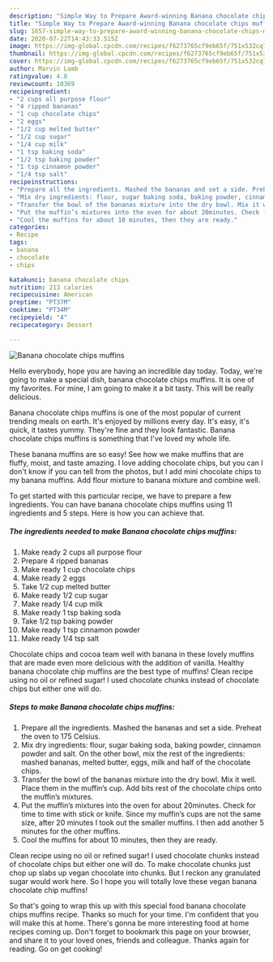 ```yaml
---
description: "Simple Way to Prepare Award-winning Banana chocolate chips muffins"
title: "Simple Way to Prepare Award-winning Banana chocolate chips muffins"
slug: 1657-simple-way-to-prepare-award-winning-banana-chocolate-chips-muffins
date: 2020-07-22T14:43:33.515Z
image: https://img-global.cpcdn.com/recipes/f6273765cf9eb65f/751x532cq70/banana-chocolate-chips-muffins-recipe-main-photo.jpg
thumbnail: https://img-global.cpcdn.com/recipes/f6273765cf9eb65f/751x532cq70/banana-chocolate-chips-muffins-recipe-main-photo.jpg
cover: https://img-global.cpcdn.com/recipes/f6273765cf9eb65f/751x532cq70/banana-chocolate-chips-muffins-recipe-main-photo.jpg
author: Marvin Lamb
ratingvalue: 4.8
reviewcount: 10369
recipeingredient:
- "2 cups all purpose flour"
- "4 ripped bananas"
- "1 cup chocolate chips"
- "2 eggs"
- "1/2 cup melted butter"
- "1/2 cup sugar"
- "1/4 cup milk"
- "1 tsp baking soda"
- "1/2 tsp baking powder"
- "1 tsp cinnamon powder"
- "1/4 tsp salt"
recipeinstructions:
- "Prepare all the ingredients. Mashed the bananas and set a side. Preheat the oven to 175 Celsius."
- "Mix dry ingredients: flour, sugar baking soda, baking powder, cinnamon powder and salt. On the other bowl, mix the rest of the ingredients: mashed bananas, melted butter, eggs, milk and half of the chocolate chips."
- "Transfer the bowl of the bananas mixture into the dry bowl. Mix it well. Place them in the muffin’s cup. Add bits rest of the chocolate chips onto the muffin’s mixtures."
- "Put the muffin’s mixtures into the oven for about 20minutes. Check for time to time with stick or knife. Since my muffin’s cups are not the same size, after 20 minutes I took out the smaller muffins. I then add another 5 minutes for the other muffins."
- "Cool the muffins for about 10 minutes, then they are ready."
categories:
- Recipe
tags:
- banana
- chocolate
- chips

katakunci: banana chocolate chips 
nutrition: 213 calories
recipecuisine: American
preptime: "PT37M"
cooktime: "PT34M"
recipeyield: "4"
recipecategory: Dessert

---
```



![Banana chocolate chips muffins](https://img-global.cpcdn.com/recipes/f6273765cf9eb65f/751x532cq70/banana-chocolate-chips-muffins-recipe-main-photo.jpg)

Hello everybody, hope you are having an incredible day today. Today, we're going to make a special dish, banana chocolate chips muffins. It is one of my favorites. For mine, I am going to make it a bit tasty. This will be really delicious.

Banana chocolate chips muffins is one of the most popular of current trending meals on earth. It's enjoyed by millions every day. It's easy, it's quick, it tastes yummy. They're fine and they look fantastic. Banana chocolate chips muffins is something that I've loved my whole life.

These banana muffins are so easy! See how we make muffins that are fluffy, moist, and taste amazing. I love adding chocolate chips, but you can I don&#39;t know if you can tell from the photos, but I add mini chocolate chips to my banana muffins. Add flour mixture to banana mixture and combine well.


To get started with this particular recipe, we have to prepare a few ingredients. You can have banana chocolate chips muffins using 11 ingredients and 5 steps. Here is how you can achieve that.

<!--inarticleads1-->

##### The ingredients needed to make Banana chocolate chips muffins:

1. Make ready 2 cups all purpose flour
1. Prepare 4 ripped bananas
1. Make ready 1 cup chocolate chips
1. Make ready 2 eggs
1. Take 1/2 cup melted butter
1. Make ready 1/2 cup sugar
1. Make ready 1/4 cup milk
1. Make ready 1 tsp baking soda
1. Take 1/2 tsp baking powder
1. Make ready 1 tsp cinnamon powder
1. Make ready 1/4 tsp salt


Chocolate chips and cocoa team well with banana in these lovely muffins that are made even more delicious with the addition of vanilla. Healthy banana chocolate chip muffins are the best type of muffins! Clean recipe using no oil or refined sugar! I used chocolate chunks instead of chocolate chips but either one will do. 

<!--inarticleads2-->

##### Steps to make Banana chocolate chips muffins:

1. Prepare all the ingredients. Mashed the bananas and set a side. Preheat the oven to 175 Celsius.
1. Mix dry ingredients: flour, sugar baking soda, baking powder, cinnamon powder and salt. On the other bowl, mix the rest of the ingredients: mashed bananas, melted butter, eggs, milk and half of the chocolate chips.
1. Transfer the bowl of the bananas mixture into the dry bowl. Mix it well. Place them in the muffin’s cup. Add bits rest of the chocolate chips onto the muffin’s mixtures.
1. Put the muffin’s mixtures into the oven for about 20minutes. Check for time to time with stick or knife. Since my muffin’s cups are not the same size, after 20 minutes I took out the smaller muffins. I then add another 5 minutes for the other muffins.
1. Cool the muffins for about 10 minutes, then they are ready.


Clean recipe using no oil or refined sugar! I used chocolate chunks instead of chocolate chips but either one will do. To make chocolate chunks just chop up slabs up vegan chocolate into chunks. But I reckon any granulated sugar would work here. So I hope you will totally love these vegan banana chocolate chip muffins! 

So that's going to wrap this up with this special food banana chocolate chips muffins recipe. Thanks so much for your time. I'm confident that you will make this at home. There's gonna be more interesting food at home recipes coming up. Don't forget to bookmark this page on your browser, and share it to your loved ones, friends and colleague. Thanks again for reading. Go on get cooking!
